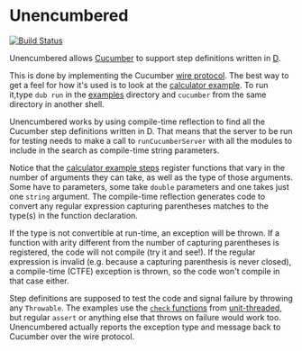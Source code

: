Unencumbered
============
[![Build Status](https://travis-ci.org/atilaneves/unencumbered.png?branch=master)](https://travis-ci.org/atilaneves/unencumbered)

Unencumbered allows [Cucumber](https://github.com/cucumber/cucumber/wiki)
to support step definitions written in [D](http://dlang.org/).

This is done by implementing the Cucumber
[wire protocol](https://github.com/cucumber/cucumber/wiki/Wire-Protocol).
The best way to get a feel for how it's used is to look at the
[calculator example](examples/source/app.d). To run it,type `dub run` in the
[examples](examples) directory and `cucumber` from the same directory in another shell.

Unencumbered works by using compile-time reflection to find all the
Cucumber step definitions written in D. That means that the server to be run
for testing needs to make a call to `runCucumberServer` with
all the modules to include in the search as compile-time string parameters.

Notice that the [calculator example steps](tests/calculator/steps.d) register
functions that vary in the number of arguments they can take, as well as
the type of those arguments. Some have to parameters, some take `double`
parameters and one takes just one `string` argument.
The compile-time reflection generates code to convert any regular expression
capturing parentheses matches to the type(s) in the function declaration.

If the type is not convertible at run-time, an exception will be thrown.
If a function with arity different from the number of capturing parentheses
is registered, the code will not compile (try it and see!).
If the regular expression is invalid (e.g. because a capturing parenthesis
is never closed), a compile-time (CTFE) exception is thrown, so the code
won't compile in that case either.

Step definitions are supposed to test the code and signal failure by
throwing any `Throwable`. The examples use the
[`check` functions](https://github.com/atilaneves/unit-threaded/blob/master/source/unit_threaded/check.d)
from
[unit-threaded](https://github.com/atilaneves/unit-threaded), but regular
`assert` or anything else that throws on failure would work too.
Unencumbered actually reports the exception type and message
back to Cucumber over the wire protocol.
